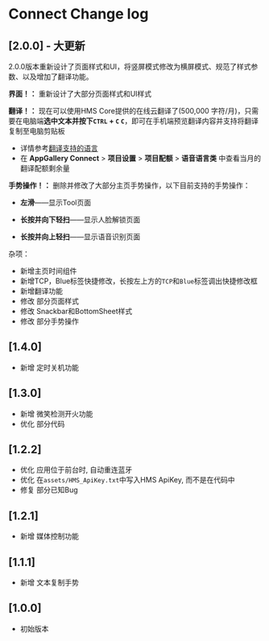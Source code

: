 # Connect Change log

## [2.0.0] - 大更新

2.0.0版本重新设计了页面样式和UI，将竖屏模式修改为横屏模式、规范了样式参数、以及增加了翻译功能。

**界面！：** 重新设计了大部分页面样式和UI样式

**翻译！：** 现在可以使用HMS Core提供的在线云翻译了(500,000 字符/月)，只需要在电脑端**选中文本并按下`CTRL` + `C` `C`**，即可在手机端预览翻译内容并支持将翻译复制至电脑剪贴板

- 详情参考[翻译支持的语言](https://developer.huawei.com/consumer/en/doc/development/hiai-Guides/ml-resource-0000001050038188)
- 在 **AppGallery Connect** > **项目设置** > **项目配额** > **语音语言类** 中查看当月的翻译配额剩余量



**手势操作！：** 删除并修改了大部分主页手势操作，以下目前支持的手势操作：

- **左滑**——显示Tool页面

- **长按并向下轻扫**——显示人脸解锁页面

- **长按并向上轻扫**——显示语音识别页面

杂项：

- 新增主页时间组件
- 新增TCP，Blue标签快捷修改，长按左上方的`TCP`和`Blue`标签调出快捷修改框
- 新增翻译功能
- 修改 部分页面样式
- 修改 Snackbar和BottomSheet样式
- 修改 部分手势操作

## [1.4.0]

- 新增 定时关机功能

## [1.3.0]

- 新增 微笑检测开火功能
- 优化 部分代码

## [1.2.2]

- 优化 应用位于前台时, 自动重连蓝牙
- 优化 在`assets/HMS_ApiKey.txt`中写入HMS ApiKey,  而不是在代码中
- 修复 部分已知Bug

## [1.2.1]

- 新增 媒体控制功能

## [1.1.1]

- 新增 文本复制手势

## [1.0.0]

- 初始版本

